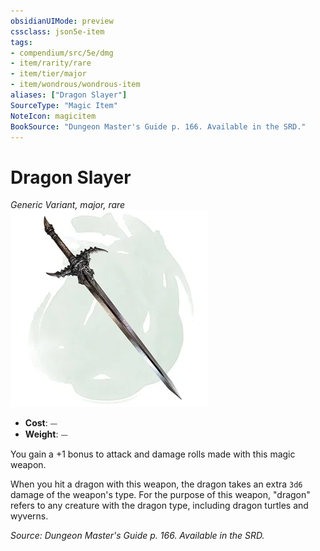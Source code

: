 ```yaml
---
obsidianUIMode: preview
cssclass: json5e-item
tags:
- compendium/src/5e/dmg
- item/rarity/rare
- item/tier/major
- item/wondrous/wondrous-item
aliases: ["Dragon Slayer"]
SourceType: "Magic Item"
NoteIcon: magicitem
BookSource: "Dungeon Master's Guide p. 166. Available in the SRD."
---
```

# Dragon Slayer
*Generic Variant, major, rare*  
![](https://raw.githubusercontent.com/5etools-mirror-2/5etools-img/main/items/DMG/Dragon%20Slayer.webp#right)  

- **Cost**: ⏤
- **Weight**: ⏤

You gain a +1 bonus to attack and damage rolls made with this magic weapon.

When you hit a dragon with this weapon, the dragon takes an extra `3d6` damage of the weapon's type. For the purpose of this weapon, "dragon" refers to any creature with the dragon type, including dragon turtles and wyverns.

*Source: Dungeon Master's Guide p. 166. Available in the SRD.*